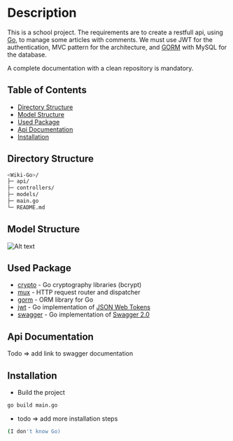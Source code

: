 # Description

This is a school project. The requirements are to create 
a restfull api, using [Go](https://golang.org/), to 
manage some articles with comments. We must 
use JWT for the authentication, MVC pattern for the 
architecture, and [GORM](https://gorm.io/index.html) 
with MySQL for the database.

A complete documentation with a clean repository is mandatory.

## Table of Contents

- [Directory Structure](#directory-structure)
- [Model Structure](#model-structure)
- [Used Package](#used-package)
- [Api Documentation](#api-documentation)
- [Installation](#installation)
  
## Directory Structure

``` bash
<Wiki-Go>/
├─ api/
├─ controllers/
├─ models/
├─ main.go
└─ README.md
```

## Model Structure

![Alt text](https://user-images.githubusercontent.com/29546258/107534201-fea3b800-6bbf-11eb-9258-7487036ba847.jpg)

## Used Package

* [crypto](https://github.com/golang/crypto) - Go cryptography libraries (bcrypt)
* [mux](https://github.com/gorilla/mux) - HTTP request router and dispatcher
* [gorm](https://gorm.io/) - ORM library for Go
* [jwt](https://github.com/dgrijalva/jwt-go) - Go implementation of [JSON Web Tokens](https://self-issued.info/docs/draft-ietf-oauth-json-web-token.html)
* [swagger](https://github.com/go-swagger/go-swagger) - Go implementation of [Swagger 2.0](https://github.com/OAI/OpenAPI-Specification/blob/master/versions/2.0.md)

## Api Documentation

Todo => add link to swagger documentation

## Installation

* Build the project
``` bash
go build main.go
```
* todo => add more installation steps
``` bash
(I don't know Go)
```
